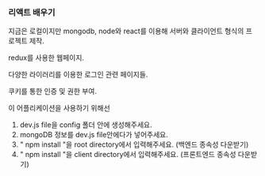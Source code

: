 ### 리액트 배우기
지금은 로컬이지만 mongodb, node와 react를 이용해 서버와 클라이언트 형식의 프로젝트 제작.

redux를 사용한 웹페이지.

다양한 라이러리를 이용한 로그인 관련 페이지들.

쿠키를 통한 인증 및 권한 부여.


이 어플리케이션을 사용하기 위해선 

1. dev.js file을 config 폴더 안에 생성해주세요.  
2. mongoDB 정보를 dev.js file안에다가 넣어주세요. 
3. " npm install "을 root directory에서 입력해주세요.  (백엔드 종속성 다운받기) 
4. " npm install "을 client directory에서 입력해주세요.  (프론트엔드 종속성 다운받기) 
